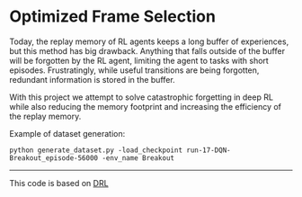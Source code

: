 # Optimized Frame Selection

Today, the replay memory of RL agents keeps a long buffer of experiences, but this method has big drawback. Anything that falls outside of the buffer will be forgotten by the RL agent, limiting the agent to tasks with short episodes. Frustratingly, while useful transitions are being forgotten, redundant information is stored in the buffer.

With this project we attempt to solve catastrophic forgetting in deep RL while also reducing the memory footprint and increasing the efficiency of the replay memory.

Example of dataset generation:

```python generate_dataset.py -load_checkpoint run-17-DQN-Breakout_episode-56000 -env_name Breakout```

---

This code is based on [DRL](https://github.com/cgel/DRL)
